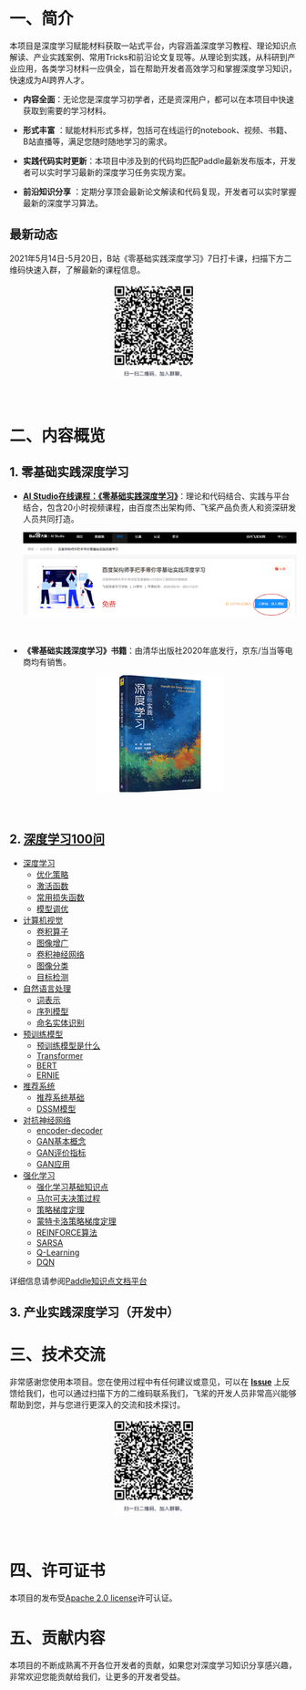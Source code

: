 # 一、简介

本项目是深度学习赋能材料获取一站式平台，内容涵盖深度学习教程、理论知识点解读、产业实践案例、常用Tricks和前沿论文复现等。从理论到实践，从科研到产业应用，各类学习材料一应俱全，旨在帮助开发者高效学习和掌握深度学习知识，快速成为AI跨界人才。

* **内容全面**：无论您是深度学习初学者，还是资深用户，都可以在本项目中快速获取到需要的学习材料。

* **形式丰富** ：赋能材料形式多样，包括可在线运行的notebook、视频、书籍、B站直播等，满足您随时随地学习的需求。

* **实践代码实时更新**：本项目中涉及到的代码均匹配Paddle最新发布版本，开发者可以实时学习最新的深度学习任务实现方案。

* **前沿知识分享** ：定期分享顶会最新论文解读和代码复现，开发者可以实时掌握最新的深度学习算法。



## 最新动态

2021年5月14日-5月20日，B站《零基础实践深度学习》7日打卡课，扫描下方二维码快速入群，了解最新的课程信息。

<center><img src="https://github.com/ZhangHandi/images-for-paddledocs/blob/main/images/readme/qr_code.png?raw=true"/></center>
<br></br>



# 二、内容概览

## 1. 零基础实践深度学习

  - **[AI Studio在线课程：《零基础实践深度学习》](https://aistudio.baidu.com/aistudio/course/introduce/1297
    )**：理论和代码结合、实践与平台结合，包含20小时视频课程，由百度杰出架构师、飞桨产品负责人和资深研发人员共同打造。

    <center><img src="https://github.com/ZhangHandi/images-for-paddledocs/blob/main/images/readme/aistudio.png?raw=true"/></center><br></br>


  - **《零基础实践深度学习》书籍**：由清华出版社2020年底发行，京东/当当等电商均有销售。

    <center><img src="https://github.com/ZhangHandi/images-for-paddledocs/blob/main/images/readme/book.png?raw=true"/></center><br></br>
    
    

## 2. [深度学习100问](https://paddlepedia.readthedocs.io/en/latest/index.html)

* [深度学习](https://paddlepedia.readthedocs.io/en/latest/tutorials/deep_learning/index.html#)
  * [优化策略](https://paddlepedia.readthedocs.io/en/latest/tutorials/deep_learning/optimizers/index.html)
  * [激活函数](https://paddlepedia.readthedocs.io/en/latest/tutorials/deep_learning/loss_functions/index.html)
  * [常用损失函数](https://paddlepedia.readthedocs.io/en/latest/tutorials/deep_learning/loss_functions/index.html)
  * [模型调优](https://paddlepedia.readthedocs.io/en/latest/tutorials/deep_learning/model_tuning/index.html#)
* [计算机视觉](https://paddlepedia.readthedocs.io/en/latest/tutorials/computer_vision/index.html)
  * [卷积算子](https://paddlepedia.readthedocs.io/en/latest/tutorials/computer_vision/convolution_operator/index.html)
  * [图像增广](https://paddlepedia.readthedocs.io/en/latest/tutorials/computer_vision/image_augmentation/index.html)
  * [卷积神经网络](https://paddlepedia.readthedocs.io/en/latest/tutorials/computer_vision/convolution_network/index.html)
  * [图像分类](https://paddlepedia.readthedocs.io/en/latest/tutorials/computer_vision/classification/index.html)
  * [目标检测](https://paddlepedia.readthedocs.io/en/latest/tutorials/computer_vision/object_detection/index.html)
* [自然语言处理](https://paddlepedia.readthedocs.io/en/latest/tutorials/natural_language_processing/index.html)
  * [词表示](https://paddlepedia.readthedocs.io/en/latest/tutorials/natural_language_processing/word_representation/index.html)
  * [序列模型](https://paddlepedia.readthedocs.io/en/latest/tutorials/natural_language_processing/sequence_model/index.html)
  * [命名实体识别](https://paddlepedia.readthedocs.io/en/latest/tutorials/natural_language_processing/ner/index.html)
* [预训练模型](https://paddlepedia.readthedocs.io/en/latest/tutorials/pretrain_model/index.html)
  * [预训练模型是什么](https://paddlepedia.readthedocs.io/en/latest/tutorials/pretrain_model/pretrain_model_description.html)
  * [Transformer](https://paddlepedia.readthedocs.io/en/latest/tutorials/pretrain_model/transformer.html)
  * [BERT](https://paddlepedia.readthedocs.io/en/latest/tutorials/pretrain_model/bert.html)
  * [ERNIE](https://paddlepedia.readthedocs.io/en/latest/tutorials/pretrain_model/erine.html)
* [推荐系统](https://paddlepedia.readthedocs.io/en/latest/tutorials/recommendation_system/index.html)
  * [推荐系统基础](https://paddlepedia.readthedocs.io/en/latest/tutorials/recommendation_system/recommender_system.html)
  * [DSSM模型](https://paddlepedia.readthedocs.io/en/latest/tutorials/recommendation_system/dssm.html)
* [对抗神经网络](https://paddlepedia.readthedocs.io/en/latest/tutorials/generative_adversarial_network/index.html)
  * [encoder-decoder](https://paddlepedia.readthedocs.io/en/latest/tutorials/generative_adversarial_network/encoder_decoder/index.html)
  * [GAN基本概念](https://paddlepedia.readthedocs.io/en/latest/tutorials/generative_adversarial_network/basic_concept/index.html)
  * [GAN评价指标](https://paddlepedia.readthedocs.io/en/latest/tutorials/generative_adversarial_network/gan_metric/index.html)
  * [GAN应用](https://paddlepedia.readthedocs.io/en/latest/tutorials/generative_adversarial_network/gan_applications/index.html)
* [强化学习](https://paddlepedia.readthedocs.io/en/latest/tutorials/reinforcement_learning/index.html)
  * [强化学习基础知识点](https://paddlepedia.readthedocs.io/en/latest/tutorials/reinforcement_learning/basic_information.html)
  * [马尔可夫决策过程](https://paddlepedia.readthedocs.io/en/latest/tutorials/reinforcement_learning/markov_decision_process.html)
  * [策略梯度定理](https://paddlepedia.readthedocs.io/en/latest/tutorials/reinforcement_learning/policy_gradient.html)
  * [蒙特卡洛策略梯度定理](https://paddlepedia.readthedocs.io/en/latest/tutorials/reinforcement_learning/policy_gradient.html)
  * [REINFORCE算法](https://paddlepedia.readthedocs.io/en/latest/tutorials/reinforcement_learning/policy_gradient.html#reinforce)
  * [SARSA](https://paddlepedia.readthedocs.io/en/latest/tutorials/reinforcement_learning/Sarsa.html)
  * [Q-Learning](https://paddlepedia.readthedocs.io/en/latest/tutorials/reinforcement_learning/Q-learning.html)
  * [DQN](https://paddlepedia.readthedocs.io/en/latest/tutorials/reinforcement_learning/DQN.html#)
  
详细信息请参阅[Paddle知识点文档平台](https://paddlepedia.readthedocs.io/en/latest/index.html)


## 3. 产业实践深度学习（开发中）

  

# 三、技术交流

非常感谢您使用本项目。您在使用过程中有任何建议或意见，可以在 **[Issue](https://github.com/PaddlePaddle/tutorials/issues)** 上反馈给我们，也可以通过扫描下方的二维码联系我们，飞桨的开发人员非常高兴能够帮助到您，并与您进行更深入的交流和技术探讨。

<center><img src="https://github.com/ZhangHandi/images-for-paddledocs/blob/main/images/readme/qr_code.png?raw=true"/></center><br></br>



# 四、许可证书

本项目的发布受[Apache 2.0 license](https://www.apache.org/licenses/LICENSE-2.0.txt)许可认证。



# 五、贡献内容

本项目的不断成熟离不开各位开发者的贡献，如果您对深度学习知识分享感兴趣，非常欢迎您能贡献给我们，让更多的开发者受益。

